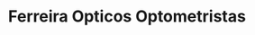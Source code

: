 ---
title: "Ferreira Opticos Optometristas"
url: /salamanca/ferreira-opticos-optometristas/
shop: Optiker
---